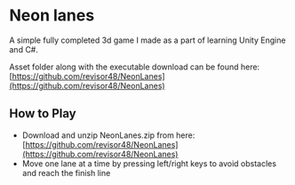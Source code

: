 # Neon lanes
A simple fully completed 3d game I made as a part of learning Unity Engine and C#.

Asset folder along with the executable download can be found here: [https://github.com/revisor48/NeonLanes](https://github.com/revisor48/NeonLanes)


## How to Play


- Download and unzip NeonLanes.zip from here: [https://github.com/revisor48/NeonLanes](https://github.com/revisor48/NeonLanes)
- Move one lane at a time by pressing left/right keys to avoid obstacles and reach the finish line 